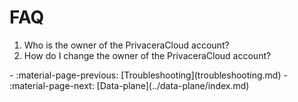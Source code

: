 # FAQ

1. Who is the owner of the PrivaceraCloud account?
2. How do I change the owner of the PrivaceraCloud account?

<div class="grid cards" markdown>
-   :material-page-previous: [Troubleshooting](troubleshooting.md)
-   :material-page-next: [Data-plane](../data-plane/index.md)
</div>
